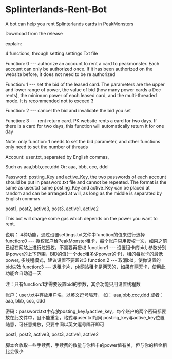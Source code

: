 # Splinterlands-Rent-Bot
A bot can help you rent Splinterlands cards in PeakMonsters

Download from the release

explain:

4 functions, through setting settings Txt file

Function: 0 --- authorize an account to rent a card to peakmonster. Each account can only be authorized once. If it has been authorized on the website before, it does not need to be re authorized

Function: 1 --- set the bid of the leased card. The parameters are the upper and lower range of power, the value of bid (how many power cards a Dec rents), the minimum power of each leased card, and the multi-threaded mode. It is recommended not to exceed 3

Function: 2 --- cancel the bid and invalidate the bid you set

Function: 3 --- rent return card. PK website rents a card for two days. If there is a card for two days, this function will automatically return it for one day

Note: only function: 1 needs to set the bid parameter, and other functions only need to set the number of threads

Account: user.txt, separated by English commas,

Such as aaa,bbb,ccc,ddd
Or:
aaa,
bbb,
ccc,
ddd


Password: posting_Key and active_Key, the two passwords of each account should be put in password.txt file and cannot be repeated. The format is the same as user.txt same
posting_Key and active_Key can be placed at random and can be arranged at will, as long as the middle is separated by English commas

post1,
post2,
active3,
post3,
active1,
active2

This bot will charge some gas which depends on the power you want to rent.

说明：
4种功能，通过设置settings.txt文件中function的值来进行选择
function:0   ---  授权账户给PeakMonster租卡，每个账户只用授权一次，如果之前已经在网站上进行过授权，不需要再授权
function:1   ---  设置租卡的bid, 参数分别是power的上下范围，BID的值(一个dec租多少power的卡)，租的每张卡的最低power, 多线程模式，建议设置不要超过3
function:2   ---  取消bid，使你设置的bid失效
function:3   ---  退租卡片，pk网站租卡是两天的，如果有两天卡，使用此功能会自动退一天

注：只有function:1才需要设置bid的参数，其余功能只用设置线程数

账户：user.txt中存放用户名，以英文逗号隔开，
如： aaa,bbb,ccc,ddd
或者：
aaa,
bbb,
ccc,
ddd

密码：password.txt中存放posting_key与active_key，每个账户的两个密码都要放在此文件中，且不能重复，格式与user.txt相同
posting_key与active_key位置随意，可任意排放，只要中间以英文逗号隔开即可

post1,
post2,
active3,
post3,
active1,
active2

脚本会收取一些手续费，手续费的数量与你租卡的power值有关，但与你的租金相比会很少

